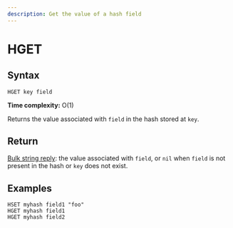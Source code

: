 ```yaml
---
description: Get the value of a hash field
---
```


# HGET

## Syntax

    HGET key field

**Time complexity:** O(1)

Returns the value associated with `field` in the hash stored at `key`.

## Return

[Bulk string reply](https://redis.io/docs/reference/protocol-spec#resp-bulk-strings): the value associated with `field`, or `nil` when `field` is not
present in the hash or `key` does not exist.

## Examples

```cli
HSET myhash field1 "foo"
HGET myhash field1
HGET myhash field2
```
